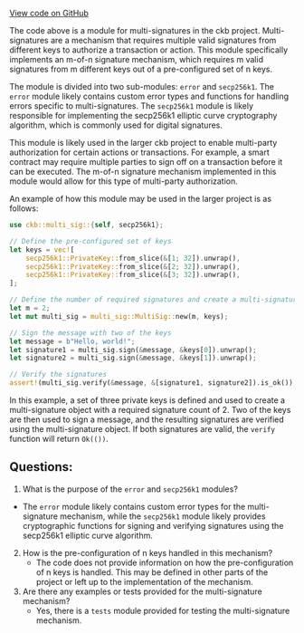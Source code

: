 [View code on GitHub](https://github.com/nervosnetwork/ckb/util/multisig/src/lib.rs)

The code above is a module for multi-signatures in the ckb project. Multi-signatures are a mechanism that requires multiple valid signatures from different keys to authorize a transaction or action. This module specifically implements an m-of-n signature mechanism, which requires m valid signatures from m different keys out of a pre-configured set of n keys.

The module is divided into two sub-modules: `error` and `secp256k1`. The `error` module likely contains custom error types and functions for handling errors specific to multi-signatures. The `secp256k1` module is likely responsible for implementing the secp256k1 elliptic curve cryptography algorithm, which is commonly used for digital signatures.

This module is likely used in the larger ckb project to enable multi-party authorization for certain actions or transactions. For example, a smart contract may require multiple parties to sign off on a transaction before it can be executed. The m-of-n signature mechanism implemented in this module would allow for this type of multi-party authorization.

An example of how this module may be used in the larger project is as follows:

```rust
use ckb::multi_sig::{self, secp256k1};

// Define the pre-configured set of keys
let keys = vec![
    secp256k1::PrivateKey::from_slice(&[1; 32]).unwrap(),
    secp256k1::PrivateKey::from_slice(&[2; 32]).unwrap(),
    secp256k1::PrivateKey::from_slice(&[3; 32]).unwrap(),
];

// Define the number of required signatures and create a multi-signature object
let m = 2;
let mut multi_sig = multi_sig::MultiSig::new(m, keys);

// Sign the message with two of the keys
let message = b"Hello, world!";
let signature1 = multi_sig.sign(&message, &keys[0]).unwrap();
let signature2 = multi_sig.sign(&message, &keys[1]).unwrap();

// Verify the signatures
assert!(multi_sig.verify(&message, &[signature1, signature2]).is_ok());
``` 

In this example, a set of three private keys is defined and used to create a multi-signature object with a required signature count of 2. Two of the keys are then used to sign a message, and the resulting signatures are verified using the multi-signature object. If both signatures are valid, the `verify` function will return `Ok(())`.
## Questions: 
 1. What is the purpose of the `error` and `secp256k1` modules?
   - The `error` module likely contains custom error types for the multi-signature mechanism, while the `secp256k1` module likely provides cryptographic functions for signing and verifying signatures using the secp256k1 elliptic curve algorithm.
2. How is the pre-configuration of n keys handled in this mechanism?
   - The code does not provide information on how the pre-configuration of n keys is handled. This may be defined in other parts of the project or left up to the implementation of the mechanism.
3. Are there any examples or tests provided for the multi-signature mechanism?
   - Yes, there is a `tests` module provided for testing the multi-signature mechanism.